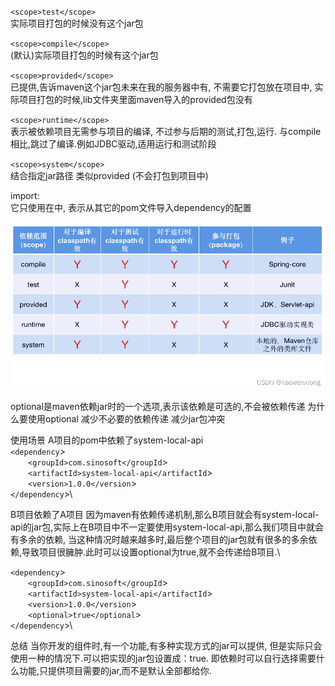 `<scope>test</scope>`\
实际项目打包的时候没有这个jar包

`<scope>compile</scope>`\
(默认)实际项目打包的时候有这个jar包

`<scope>provided</scope>`\
已提供,告诉maven这个jar包未来在我的服务器中有,
不需要它打包放在项目中,
实际项目打包的时候,lib文件夹里面maven导入的provided包没有

`<scope>runtime</scope>`\
表示被依赖项目无需参与项目的编译,
不过参与后期的测试,打包,运行.
与compile相比,跳过了编译.例如JDBC驱动,适用运行和测试阶段

`<scope>system</scope>`\
结合<systemPath>指定jar路径
类似provided (不会打包到项目中)

import:\
它只使用在<dependencyManagement>中,
表示从其它的pom文件导入dependency的配置


![001.png](img%2F001.png)


optional是maven依赖jar时的一个选项,表示该依赖是可选的,不会被依赖传递
为什么要使用optional
减少不必要的依赖传递
减少jar包冲突

使用场景
A项目的pom中依赖了system-local-api\
`<dependency`>\
&emsp;&emsp;`<groupId>com.sinosoft</groupId`>\
&emsp;&emsp;`<artifactId>system-local-api</artifactId`>\
&emsp;&emsp;`<version>1.0.0</version`>\
`</dependency`>\

B项目依赖了A项目
因为maven有依赖传递机制,那么B项目就会有system-local-api的jar包,实际上在B项目中不一定要使用system-local-api,那么我们项目中就会有多余的依赖,
当这种情况时越来越多时,最后整个项目的jar包就有很多的多余依赖,导致项目很臃肿.此时可以设置optional为true,就不会传递给B项目.\



`<dependency`>\
&emsp;&emsp;`<groupId>com.sinosoft</groupId`>\
&emsp;&emsp;`<artifactId>system-local-api</artifactId`>\
&emsp;&emsp;`<version>1.0.0</version`>\
&emsp;&emsp;`<optional>true</optional`>\
`</dependency`>\

总结
当你开发的组件时,有一个功能,有多种实现方式的jar可以提供,
但是实际只会使用一种的情况下.可以把实现的jar包设置成：true.
即依赖时可以自行选择需要什么功能,只提供项目需要的jar,而不是默认全部都给你.